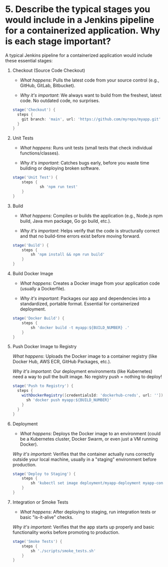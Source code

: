 # 5. Describe the typical stages you would include in a Jenkins pipeline for a containerized application. Why is each stage important?

A typical Jenkins pipeline for a containerized application would include these essential stages:

1. Checkout (Source Code Checkout)

    - _What happens_: Pulls the latest code from your source control (e.g., GitHub, GitLab, Bitbucket).

    - _Why it's important_: We always want to build from the freshest, latest code. No outdated code, no surprises.

    ```groovy
    stage('Checkout') {
      steps {
        git branch: 'main', url: 'https://github.com/myrepo/myapp.git'
      }
    }
    ```

2. Unit Tests

    - _What happens_: Runs unit tests (small tests that check individual functions/classes).

    - _Why it's important_: Catches bugs early, before you waste time building or deploying broken software.

    ```groovy
    stage('Unit Test') {
        steps {
                sh 'npm run test'
        }
    }
    ```

3. Build

    - _What happens_: Compiles or builds the application (e.g., Node.js npm build, Java mvn package, Go go build, etc.).

    - _Why it's important_: Helps verify that the code is structurally correct and that no build-time errors exist before moving forward.

    ```groovy
    stage('Build') {
        steps {
            sh 'npm install && npm run build'
        }
    }
    ```

4. Build Docker Image

    - _What happens_: Creates a Docker image from your application code (usually a Dockerfile).

    - _Why it's important_: Packages our app and dependencies into a standardized, portable format. Essential for containerized deployment.

    ```groovy
    stage('Docker Build') {
        steps {
            sh 'docker build -t myapp:${BUILD_NUMBER} .'
        }
    }
    ```

5. Push Docker Image to Registry

    _What happens_: Uploads the Docker image to a container registry (like Docker Hub, AWS ECR, GitHub Packages, etc.).

    _Why it's important_: Our deployment environments (like Kubernetes) need a way to pull the built image.
    No registry push = nothing to deploy!

    ```groovy
    stage('Push to Registry') {
      steps {
        withDockerRegistry([credentialsId: 'dockerhub-creds', url: '']) {
          sh 'docker push myapp:${BUILD_NUMBER}'
        }
      }
    }
    ```

6. Deployment

    - _What happens_: Deploys the Docker image to an environment (could be a Kubernetes cluster, Docker Swarm, or even just a VM running Docker).

    _Why it's important_: Verifies that the container actually runs correctly outside your local machine, usually in a "staging" environment before production.

    ```groovy
    stage('Deploy to Staging') {
        steps {
            sh 'kubectl set image deployment/myapp-deployment myapp-container=myrepo/myapp:${BUILD_NUMBER}'
        }
    }
    ```

7. Integration or Smoke Tests

    - _What happens_: After deploying to staging, run integration tests or basic "is-it-alive" checks.

    _Why it's important_: Verifies that the app starts up properly and basic functionality works before promoting to production.

    ```groovy
    stage('Smoke Tests') {
        steps {
            sh './scripts/smoke_tests.sh'
        }
    }
    ```
